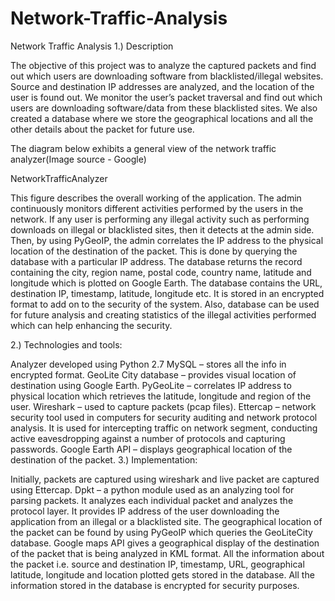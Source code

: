 # Network-Traffic-Analysis
Network Traffic Analysis
1.) Description

The objective of this project was to analyze the captured packets and find out which users are downloading software from blacklisted/illegal websites. Source and destination IP addresses are analyzed, and the location of the user is found out. We monitor the user’s packet traversal and find out which users are downloading software/data from these blacklisted sites. We also created a database where we store the geographical locations and all the other details about the packet for future use.

The diagram below exhibits a general view of the network traffic analyzer(Image source - Google)

NetworkTrafficAnalyzer

This figure describes the overall working of the application. The admin continuously monitors different activities performed by the users in the network. If any user is performing any illegal activity such as performing downloads on illegal or blacklisted sites, then it detects at the admin side. Then, by using PyGeoIP, the admin correlates the IP address to the physical location of the destination of the packet. This is done by querying the database with a particular IP address. The database returns the record containing the city, region name, postal code, country name, latitude and longitude which is plotted on Google Earth. The database contains the URL, destination IP, timestamp, latitude, longitude etc. It is stored in an encrypted format to add on to the security of the system. Also, database can be used for future analysis and creating statistics of the illegal activities performed which can help enhancing the security.

2.) Technologies and tools:

Analyzer developed using Python 2.7
MySQL – stores all the info in encrypted format.
GeoLite City database – provides visual location of destination using Google Earth.
PyGeoLite – correlates IP address to physical location which retrieves the latitude, longitude and region of the user.
Wireshark – used to capture packets (pcap files).
Ettercap – network security tool used in computers for security auditing and network protocol analysis. It is used for intercepting traffic on network segment, conducting active eavesdropping against a number of protocols and capturing passwords.
Google Earth API – displays geographical location of the destination of the packet.
3.) Implementation:

Initially, packets are captured using wireshark and live packet are captured using Ettercap.
Dpkt – a python module used as an analyzing tool for parsing packets. It analyzes each individual packet and analyzes the protocol layer. It provides IP address of the user downloading the application from an illegal or a blacklisted site.
The geographical location of the packet can be found by using PyGeoIP which queries the GeoLiteCity database.
Google maps API gives a geographical display of the destination of the packet that is being analyzed in KML format. All the information about the packet i.e. source and destination IP, timestamp, URL, geographical latitude, longitude and location plotted gets stored in the database.
All the information stored in the database is encrypted for security purposes.
